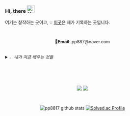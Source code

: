 ### Hi, there <img src="https://raw.githubusercontent.com/Tarikul-Islam-Anik/Animated-Fluent-Emojis/master/Emojis/Hand%20gestures/Hand%20with%20Fingers%20Splayed%20Light%20Skin%20Tone.png" alt="Hand with Fingers Splayed Light Skin Tone" width="25" height="25" />
여기는 창작하는 곳이고,
💡 [이곳](https://velog.io/@pp8817)은 제가 기록하는 곳입니다.
<!--GITHUB_ACTIVITY:{"rows": 5}-->

<br>

<p align="center">
<Strong>📧Email</Strong>: pp887@naver.com

</p>

<br>


<i>
<details>
<summary>
  <img src="https://raw.githubusercontent.com/Tarikul-Islam-Anik/Animated-Fluent-Emojis/master/Emojis/Hand%20gestures/Eyes.png" alt="Eyes" width="2%" /> 내가 지금 배우는 것들
</summary>
   <br>
  
![java](https://img.shields.io/badge/Java-ED8B00?style=for-the-badge&logo=openjdk&logoColor=white)![spring](https://img.shields.io/badge/Spring-6DB33F?style=for-the-badge&logo=spring&logoColor=white) 
 ![python](https://img.shields.io/badge/Python-14354C?style=for-the-badge&logo=python&logoColor=white) <img src="https://img.shields.io/badge/spring-#6DB33F?style=for-the-badge&logo=spring&logoColor=white">
</details>
</i>

<p align="center" display="inline-block">
    <img src="https://img.shields.io/badge/JAVA-007396?style=for-the-badge&logo=java&logoColor=white"> 
    <img src="https://img.shields.io/badge/SpringBoot-6DB33F?style=for-the-badge&logo=SpringBoot&logoColor=white">
</p>

<br>

<div align="center">
    
![pp8817 github stats](https://github-readme-stats.vercel.app/api?username=pp88117&show_icons=true)
[![Solved.ac Profile](http://mazassumnida.wtf/api/v2/generate_badge?boj=pp88117)](https://solved.ac/pp8817/)
